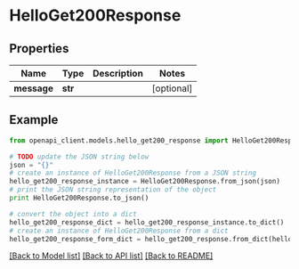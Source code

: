 # HelloGet200Response


## Properties

Name | Type | Description | Notes
------------ | ------------- | ------------- | -------------
**message** | **str** |  | [optional] 

## Example

```python
from openapi_client.models.hello_get200_response import HelloGet200Response

# TODO update the JSON string below
json = "{}"
# create an instance of HelloGet200Response from a JSON string
hello_get200_response_instance = HelloGet200Response.from_json(json)
# print the JSON string representation of the object
print HelloGet200Response.to_json()

# convert the object into a dict
hello_get200_response_dict = hello_get200_response_instance.to_dict()
# create an instance of HelloGet200Response from a dict
hello_get200_response_form_dict = hello_get200_response.from_dict(hello_get200_response_dict)
```
[[Back to Model list]](../README.md#documentation-for-models) [[Back to API list]](../README.md#documentation-for-api-endpoints) [[Back to README]](../README.md)


